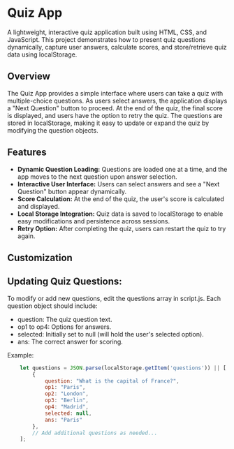 # Quiz App

A lightweight, interactive quiz application built using HTML, CSS, and JavaScript. This project demonstrates how to present quiz questions dynamically, capture user answers, calculate scores, and store/retrieve quiz data using localStorage.

## Overview

The Quiz App provides a simple interface where users can take a quiz with multiple-choice questions. As users select answers, the application displays a "Next Question" button to proceed. At the end of the quiz, the final score is displayed, and users have the option to retry the quiz. The questions are stored in localStorage, making it easy to update or expand the quiz by modifying the question objects.

## Features

- **Dynamic Question Loading:** Questions are loaded one at a time, and the app moves to the next question upon answer selection.
- **Interactive User Interface:** Users can select answers and see a "Next Question" button appear dynamically.
- **Score Calculation:** At the end of the quiz, the user's score is calculated and displayed.
- **Local Storage Integration:** Quiz data is saved to localStorage to enable easy modifications and persistence across sessions.
- **Retry Option:** After completing the quiz, users can restart the quiz to try again.

## Customization

## Updating Quiz Questions:
To modify or add new questions, edit the questions array in script.js. Each question object should include:
- question: The quiz question text.
- op1 to op4: Options for answers.
- selected: Initially set to null (will hold the user's selected option).
- ans: The correct answer for scoring.

Example:
```javascript
    let questions = JSON.parse(localStorage.getItem('questions')) || [
        {
            question: "What is the capital of France?",
            op1: "Paris",
            op2: "London",
            op3: "Berlin",
            op4: "Madrid",
            selected: null,
            ans: "Paris"
        },
        // Add additional questions as needed...
    ];
```

